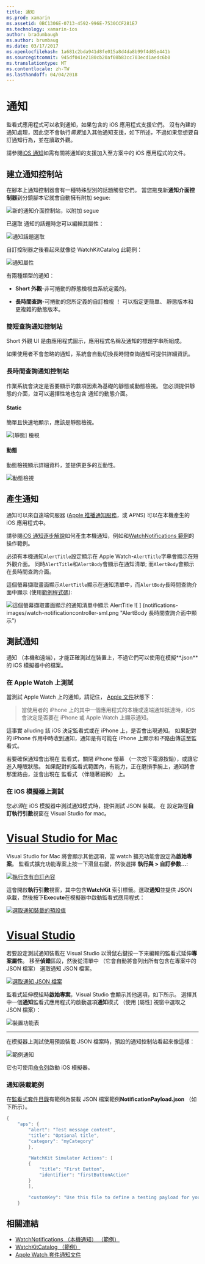 ```yaml
---
title: 通知
ms.prod: xamarin
ms.assetid: 0BC1306E-0713-4592-996E-7530CCF281E7
ms.technology: xamarin-ios
author: bradumbaugh
ms.author: brumbaug
ms.date: 03/17/2017
ms.openlocfilehash: 1a681c2bda941d8fe015a8d4da8b99f4d85e441b
ms.sourcegitcommit: 945df041e2180cb20af08b83cc703ecd1aedc6b0
ms.translationtype: MT
ms.contentlocale: zh-TW
ms.lasthandoff: 04/04/2018
---
```

# <a name="notifications"></a>通知

監看式應用程式可以收到通知，如果包含的 iOS 應用程式支援它們。 沒有內建的通知處理，因此您不會執行*需要*加入其他通知支援，如下所述，不過如果您想要自訂通知行為，並在讀取外觀。

請參閱[iOS 通知](~/ios/platform/user-notifications/deprecated/index.md)如需有關將通知的支援加入至方案中的 iOS 應用程式的文件。

## <a name="creating-notification-controllers"></a>建立通知控制站

在腳本上通知控制器會有一種特殊型別的話題觸發它們。 當您拖曳新**通知介面控制器**到分鏡腳本它就會自動擁有附加 segue:

![](notifications-images/notification-storyboard1.png "新的通知介面控制站，以附加 segue")

已選取 通知的話題時您可以編輯其屬性：

![](notifications-images/notification-storyboard2.png "通知話題選取")

自訂控制器之後看起來就像從 WatchKitCatalog 此範例：

![](notifications-images/notifications-segue.png "通知屬性")


有兩種類型的通知：

- **Short 外觀**-非可捲動的靜態檢視由系統定義的。

- **長時間查詢**-可捲動的您所定義的自訂檢視 ！ 可以指定更簡單、 靜態版本和更複雜的動態版本。

### <a name="short-look-notification-controller"></a>簡短查詢通知控制站

Short 外觀 UI 是由應用程式圖示，應用程式名稱及通知的標題字串所組成。

如果使用者不會忽略的通知，系統會自動切換長時間查詢通知可提供詳細資訊。


### <a name="long-look-notification-controller"></a>長時間查詢通知控制站

作業系統會決定是否要顯示的數項因素為基礎的靜態或動態檢視。 您必須提供靜態的介面，並可以選擇性地也包含 通知的動態介面。

#### <a name="static"></a>Static

簡單且快速地顯示，應該是靜態檢視。

![](notifications-images/notification-static.png "[靜態] 檢視")

#### <a name="dynamic"></a>動態

動態檢視顯示詳細資料，並提供更多的互動性。

![](notifications-images/notification-dynamic.png "動態檢視")


## <a name="generating-notifications"></a>產生通知

通知可以來自遠端伺服器 ([Apple 推播通知服務](https://developer.apple.com/library/ios/documentation/NetworkingInternet/Conceptual/RemoteNotificationsPG/Chapters/ApplePushService.html)，或 APNS) 可以在本機產生的 iOS 應用程式中。

請參閱[iOS 通知逐步解說](~/ios/platform/user-notifications/deprecated/local-notifications-in-ios-walkthrough.md)如何產生本機通知，例如和[WatchNotifications 範例](https://developer.xamarin.com/samples/monotouch/WatchKit/WatchNotifications/)的操作範例。

必須有本機通知`AlertTitle`設定顯示在 Apple Watch-`AlertTitle`字串會顯示在短外觀介面。 同時`AlertTitle`和`AlertBody`會顯示在通知清單; 而`AlertBody`會顯示在長時間查詢介面。

這個螢幕擷取畫面顯示`AlertTitle`顯示在通知清單中，而`AlertBody`長時間查詢介面中顯示 (使用[範例程式碼](https://developer.xamarin.com/samples/monotouch/WatchKit/WatchNotifications/)):

![](notifications-images/watch-notificationslist-sml.png "這個螢幕擷取畫面顯示的通知清單中顯示 AlertTitle") ![ ] (notifications-images/watch-notificationcontroller-sml.png "AlertBody 長時間查詢介面中顯示")

## <a name="testing-notifications"></a>測試通知

通知 （本機和遠端），才能正確測試在裝置上，不過它們可以使用在模擬**.json**的 iOS 模擬器中的檔案。

### <a name="testing-on-apple-watch"></a>在 Apple Watch 上測試

當測試 Apple Watch 上的通知，請記住， [Apple 文件](https://developer.apple.com/library/ios/documentation/General/Conceptual/WatchKitProgrammingGuide/BasicSupport.html)狀態下：

> 當使用者的 iPhone 上的其中一個應用程式的本機或遠端通知抵達時，iOS 會決定是否要在 iPhone 或 Apple Watch 上顯示通知。

這事實 alluding 該 iOS 決定監看式或在 iPhone 上，是否會出現通知。 如果配對的 iPhone 作用中時收到通知，通知是有可能在 iPhone 上顯示和*不*路由傳送至監看式。

若要確保通知會出現在 監看式，關閉 iPhone 螢幕 （一次按下電源按鈕），或讓它進入睡眠狀態。 如果配對的監看式範圍內，有能力，正在磨損手腕上，通知將會那里路由，並會出現在 監看式 （伴隨著細微） 上。

### <a name="testing-on-the-ios-simulator"></a>在 iOS 模擬器上測試

您*必須*在 iOS 模擬器中測試通知模式時，提供測試 JSON 裝載。 在 設定路徑**自訂執行引數**視窗在 Visual Studio for mac。

# <a name="visual-studio-for-mactabvsmac"></a>[Visual Studio for Mac](#tab/vsmac)

Visual Studio for Mac 將會顯示其他選項，當 watch 擴充功能會設定為**啟始專案**。
監看式擴充功能專案上按一下滑鼠右鍵，然後選擇 **執行與 > 自訂參數...**:
    
[![](notifications-images/runwith-customparams-sml.png "執行含有自訂內容")](notifications-images/runwith-customparams.png#lightbox)
    
這會開啟**執行引數**視窗，其中包含**WatchKit**  索引標籤。選取**通知**並提供 JSON 承載，然後按下**Execute**在模擬器中啟動監看式應用程式：
    
[![](notifications-images/runwith-execargs-sml.png "選取通知裝載的預設值")](notifications-images/runwith-execargs.png#lightbox)

# <a name="visual-studiotabvswin"></a>[Visual Studio](#tab/vswin)

若要設定測試通知裝載在 Visual Studio 以滑鼠右鍵按一下来編輯的監看式延伸**專案屬性**。 移至**偵錯**區段，然後從清單中 （它會自動將會列出所有包含在專案中的 JSON 檔案） 選取通知 JSON 檔案。
    
[![](notifications-images/runwith-execargs-sml-vs.png "選取通知 JSON 檔案")](notifications-images/runwith-execargs-vs.png#lightbox)

監看式延伸模組時**啟始專案**，Visual Studio 會顯示其他選項，如下所示。 選擇其中一個**通知**監看式應用程式的啟動選項**通知**模式 （使用 [屬性] 視窗中選取之 JSON 檔案）：
    
![](notifications-images/runwith-vs.png "裝置功能表")

-----

在模擬器上測試使用預設裝載 JSON 檔案時，預設的通知控制站看起來像這樣：

![](notifications-images/notification-debug-sml.png "範例通知")

它也可使用[命令列](~/ios/watchos/troubleshooting.md#command_line)啟動 iOS 模擬器。

### <a name="example-notification-payload"></a>通知裝載範例

在[監看式套件目錄](https://developer.xamarin.com/samples/monotouch/WatchKit/WatchKitCatalog/)有範例為裝載 JSON 檔案範例**NotificationPayload.json** （如下所示）。

```csharp
{
    "aps": {
        "alert": "Test message content",
        "title": "Optional title",
        "category": "myCategory"
        },

        "WatchKit Simulator Actions": [
        {
            "title": "First Button",
            "identifier": "firstButtonAction"
        }
        ],

        "customKey": "Use this file to define a testing payload for your notifications. The aps dictionary specifies the category, alert text and title. The WatchKit Simulator Actions array can provide info for one or more action buttons in addition to the standard Dismiss button. Any other top level keys are custom payload. If you have multiple such JSON files in your project, you'll be able to choose between them in when selecting to debug the notification interface of your Watch App."
    }
```



## <a name="related-links"></a>相關連結

- [WatchNotifications （本機通知） （範例）](https://developer.xamarin.com/samples/monotouch/WatchKit/WatchNotifications/)
- [WatchKitCatalog （範例）](https://developer.xamarin.com/samples/monotouch/WatchKit/WatchKitCatalog/)
- [Apple Watch 套件通知文件](https://developer.apple.com/library/ios/documentation/General/Conceptual/WatchKitProgrammingGuide/BasicSupport.html)
